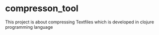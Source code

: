 # compresson_tool
This project is about compressing Textfiles which is developed in clojure programming language

